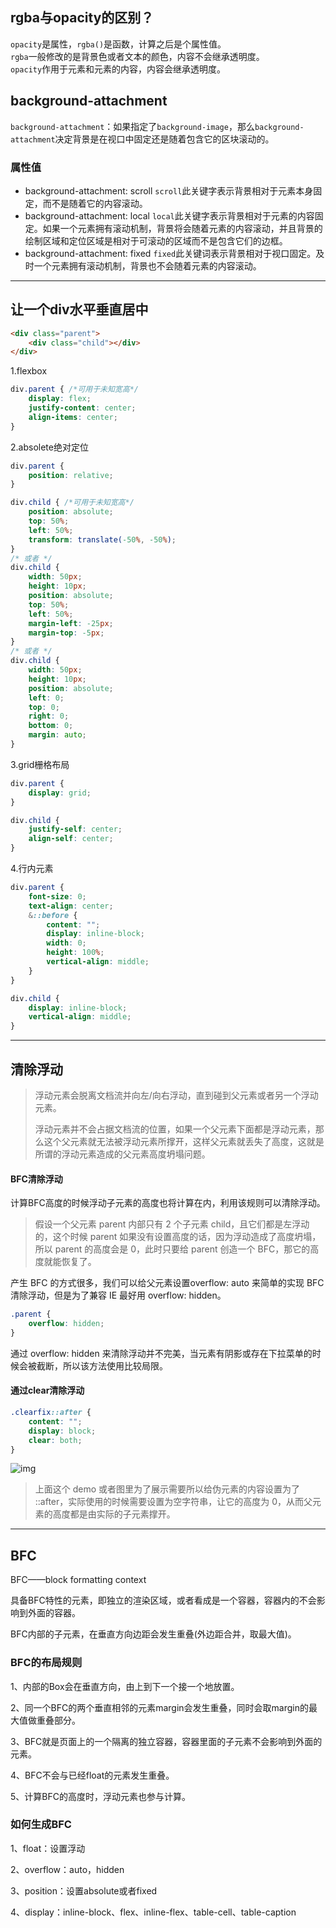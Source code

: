 ## rgba与opacity的区别？
`opacity`是属性，`rgba()`是函数，计算之后是个属性值。  
`rgba`一般修改的是背景色或者文本的颜色，内容不会继承透明度。  
`opacity`作用于元素和元素的内容，内容会继承透明度。

## background-attachment
`background-attachment`：如果指定了`background-image`，那么`background-attachment`决定背景是在视口中固定还是随着包含它的区块滚动的。

### 属性值
- background-attachment: scroll
  `scroll`此关键字表示背景相对于元素本身固定，而不是随着它的内容滚动。
- background-attachment: local
  `local`此关键字表示背景相对于元素的内容固定。如果一个元素拥有滚动机制，背景将会随着元素的内容滚动，并且背景的绘制区域和定位区域是相对于可滚动的区域而不是包含它们的边框。
- background-attachment: fixed
  `fixed`此关键词表示背景相对于视口固定。及时一个元素拥有滚动机制，背景也不会随着元素的内容滚动。

****

## 让一个div水平垂直居中

```html
<div class="parent">
    <div class="child"></div>
</div>
```
1.flexbox

```css
div.parent { /*可用于未知宽高*/
    display: flex;
    justify-content: center;
    align-items: center;
}
```

2.absolete绝对定位

```css
div.parent {
    position: relative;
}

div.child { /*可用于未知宽高*/
    position: absolute;
    top: 50%;
    left: 50%;
    transform: translate(-50%, -50%);
}
/* 或者 */
div.child {
    width: 50px;
    height: 10px;
    position: absolute;
    top: 50%;
    left: 50%;
    margin-left: -25px;
    margin-top: -5px;
}
/* 或者 */
div.child {
    width: 50px;
    height: 10px;
    position: absolute;
    left: 0;
    top: 0;
    right: 0;
    bottom: 0;
    margin: auto;
}
```

3.grid栅格布局

```css
div.parent {
    display: grid;
}

div.child {
    justify-self: center;
    align-self: center;
}
```

4.行内元素

```scss
div.parent {
    font-size: 0;
    text-align: center;
    &::before {
        content: "";
        display: inline-block;
        width: 0;
        height: 100%;
        vertical-align: middle;
    }
}

div.child {
    display: inline-block;
    vertical-align: middle;
}
```

****

## 清除浮动

> 浮动元素会脱离文档流并向左/向右浮动，直到碰到父元素或者另一个浮动元素。
>
> 浮动元素并不会占据文档流的位置，如果一个父元素下面都是浮动元素，那么这个父元素就无法被浮动元素所撑开，这样父元素就丢失了高度，这就是所谓的浮动元素造成的父元素高度坍塌问题。

#### BFC清除浮动

计算BFC高度的时候浮动子元素的高度也将计算在内，利用该规则可以清除浮动。

>假设一个父元素 parent 内部只有 2 个子元素 child，且它们都是左浮动的，这个时候 parent 如果没有设置高度的话，因为浮动造成了高度坍塌，所以 parent 的高度会是 0，此时只要给 parent 创造一个 BFC，那它的高度就能恢复了。

产生 BFC 的方式很多，我们可以给父元素设置overflow: auto 来简单的实现 BFC 清除浮动，但是为了兼容 IE 最好用 overflow: hidden。

```css
.parent {
    overflow: hidden;
}
```

通过 overflow: hidden 来清除浮动并不完美，当元素有阴影或存在下拉菜单的时候会被截断，所以该方法使用比较局限。

#### 通过clear清除浮动

```css
.clearfix::after {
    content: "";
    display: block;
    clear: both;
}
```

![img](https://p3-juejin.byteimg.com/tos-cn-i-k3u1fbpfcp/05edf023dd564a2f8d11ab47c3d56361~tplv-k3u1fbpfcp-zoom-1.image)

> 上面这个 demo 或者图里为了展示需要所以给伪元素的内容设置为了 ::after，实际使用的时候需要设置为空字符串，让它的高度为 0，从而父元素的高度都是由实际的子元素撑开。

****

## BFC

BFC——block formatting context

具备BFC特性的元素，即独立的渲染区域，或者看成是一个容器，容器内的不会影响到外面的容器。

BFC内部的子元素，在垂直方向边距会发生重叠(外边距合并，取最大值)。



### BFC的布局规则

1、内部的Box会在垂直方向，由上到下一个接一个地放置。

2、同一个BFC的两个垂直相邻的元素margin会发生重叠，同时会取margin的最大值做重叠部分。

3、BFC就是页面上的一个隔离的独立容器，容器里面的子元素不会影响到外面的元素。

4、BFC不会与已经float的元素发生重叠。

5、计算BFC的高度时，浮动元素也参与计算。



### 如何生成BFC

1、float：设置浮动

2、overflow：auto，hidden

3、position：设置absolute或者fixed

4、display：inline-block、flex、inline-flex、table-cell、table-caption